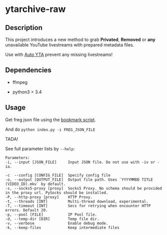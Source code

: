 # ytarchive-raw

## Description

This project introduces a new method to grab **Privated**, **Removed** or **any** unavailable YouTube livestreams with prepared metadata files.

Use with [Auto YTA](https://github.com/lekoOwO/auto-ytarchive-raw) prevent any missing livestreams!

## Dependencies

 - ffmpeg

 - python3 > 3.4

## Usage

Get freg json file using the [bookmark script](https://gist.github.com/lekoOwO/c90c09409446e6c7663c489bf06dc649).

And do `python index.py -i FREG_JSON_FILE`

TADA!

See full parameter lists by `--help`:

```
Parameters:
-i, --input [JSON_FILE]     Input JSON file. Do not use with -iv or -ia.

-c  --config [CONFIG_FILE]  Specify config file
-o, --output [OUTPUT_FILE]  Output file path. Uses `YYYYMMDD TITLE (VIDEO_ID).mkv` by default.
-s, --socks5-proxy [proxy]  Socks5 Proxy. No schema should be provided in the proxy url. PySocks should be installed.
-P, --http-proxy [proxy]    HTTP Proxy.
-t, --threads [INT]         Multi-thread download, experimental.
-T, --timeout [INT]         Secs for retrying when encounter HTTP errors. Default 20.
-p, --pool [FILE]           IP Pool file.
-d, --temp-dir [DIR]        Temp file dir.
-v, --verbose               Enable debug mode.
-k, --keep-files            Keep intermediate files
```
